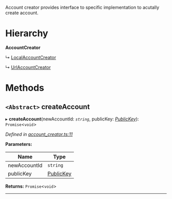 

Account creator provides interface to specific implementation to acutally create account.

# Hierarchy

**AccountCreator**

↳  [LocalAccountCreator](_account_creator_.localaccountcreator.md)

↳  [UrlAccountCreator](_account_creator_.urlaccountcreator.md)

# Methods

<a id="createaccount"></a>

## `<Abstract>` createAccount

▸ **createAccount**(newAccountId: *`string`*, publicKey: *[PublicKey](_utils_key_pair_.publickey.md)*): `Promise`<`void`>

*Defined in [account_creator.ts:11](https://github.com/nearprotocol/nearlib/blob/5251dca/src.ts/account_creator.ts#L11)*

**Parameters:**

| Name | Type |
| ------ | ------ |
| newAccountId | `string` |
| publicKey | [PublicKey](_utils_key_pair_.publickey.md) |

**Returns:** `Promise`<`void`>

___

